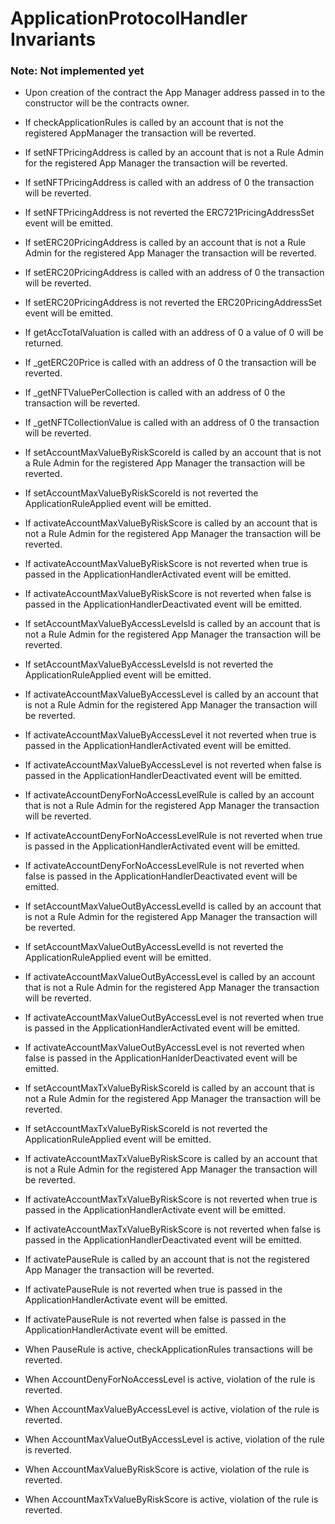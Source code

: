 # ApplicationProtocolHandler Invariants

### Note: Not implemented yet

- Upon creation of the contract the App Manager address passed in to the constructor will be the contracts owner.
- If checkApplicationRules is called by an account that is not the registered AppManager the transaction will be reverted.

- If setNFTPricingAddress is called by an account that is not a Rule Admin for the registered App Manager the transaction will be reverted.
- If setNFTPricingAddress is called with an address of 0 the transaction will be reverted. 
- If setNFTPricingAddress is not reverted the ERC721PricingAddressSet event will be emitted. 
- If setERC20PricingAddress is called by an account that is not a Rule Admin for the registered App Manager the transaction will be reverted. 
- If setERC20PricingAddress is called with an address of 0 the transaction will be reverted.
- If setERC20PricingAddress is not reverted the ERC20PricingAddressSet event will be emitted.

- If getAccTotalValuation is called with an address of 0 a value of 0 will be returned. 
- If _getERC20Price is called with an address of 0 the transaction will be reverted. 
- If _getNFTValuePerCollection is called with an address of 0 the transaction will be reverted. 
- If _getNFTCollectionValue is called with an address of 0 the transaction will be reverted. 

- If setAccountMaxValueByRiskScoreId is called by an account that is not a Rule Admin for the registered App Manager the transaction will be reverted.
- If setAccountMaxValueByRiskScoreId is not reverted the ApplicationRuleApplied event will be emitted.
- If activateAccountMaxValueByRiskScore is called by an account that is not a Rule Admin for the registered App Manager the transaction will be reverted. 
- If activateAccountMaxValueByRiskScore is not reverted when true is passed in the ApplicationHandlerActivated event will be emitted.
- If activateAccountMaxValueByRiskScore is not reverted when false is passed in the ApplicationHandlerDeactivated event will be emitted.

- If setAccountMaxValueByAccessLevelsId is called by an account that is not a Rule Admin for the registered App Manager the transaction will be reverted.
- If setAccountMaxValueByAccessLevelsId is not reverted the ApplicationRuleApplied event will be emitted.
- If activateAccountMaxValueByAccessLevel is called by an account that is not a Rule Admin for the registered App Manager the transaction will be reverted. 
- If activateAccountMaxValueByAccessLevel it not reverted when true is passed in the ApplicationHandlerActivated event will be emitted.
- If activateAccountMaxValueByAccessLevel is not reverted when false is passed in the ApplicationHandlerDeactivated event will be emitted.

- If activateAccountDenyForNoAccessLevelRule is called by an account that is not a Rule Admin for the registered App Manager the transaction will be reverted. 
- If activateAccountDenyForNoAccessLevelRule is not reverted when true is passed in the ApplicationHandlerActivated event will be emitted.
- If activateAccountDenyForNoAccessLevelRule is not reverted when false is passed in the ApplicationHandlerDeactivated event will be emitted. 

- If setAccountMaxValueOutByAccessLevelId is called by an account that is not a Rule Admin for the registered App Manager the transaction will be reverted.
- If setAccountMaxValueOutByAccessLevelId is not reverted the ApplicationRuleApplied event will be emitted. 
- If activateAccountMaxValueOutByAccessLevel is called by an account that is not a Rule Admin for the registered App Manager the transaction will be reverted.
- If activateAccountMaxValueOutByAccessLevel is not reverted when true is passed in the ApplicationHandlerActivated event will be emitted.
- If activateAccountMaxValueOutByAccessLevel is not reverted when false is passed in the ApplicationHanlderDeactivated event will be emitted.

- If setAccountMaxTxValueByRiskScoreId is called by an account that is not a Rule Admin for the registered App Manager the transaction will be reverted. 
- If setAccountMaxTxValueByRiskScoreId is not reverted the ApplicationRuleApplied event will be emitted.
- If activateAccountMaxTxValueByRiskScore is called by an account that is not a Rule Admin for the registered App Manager the transaction will be reverted. 
- If activateAccountMaxTxValueByRiskScore is not reverted when true is passed in the ApplicationHandlerActivate event will be emitted.
- If activateAccountMaxTxValueByRiskScore is not reverted when false is passed in the ApplicationHandlerDeactivated event will be emitted.

- If activatePauseRule is called by an account that is not the registered App Manager the transaction will be reverted.
- If activatePauseRule is not reverted when true is passed in the ApplicationHandlerActivate event will be emitted.
- If activatePauseRule is not reverted when false is passed in the ApplicationHandlerActivate event will be emitted. 

- When PauseRule is active, checkApplicationRules transactions will be reverted.
- When AccountDenyForNoAccessLevel is active, violation of the rule is reverted.
- When AccountMaxValueByAccessLevel is active, violation of the rule is reverted.
- When AccountMaxValueOutByAccessLevel is active, violation of the rule is reverted.
- When AccountMaxValueByRiskScore is active, violation of the rule is reverted.
- When AccountMaxTxValueByRiskScore is active, violation of the rule is reverted.